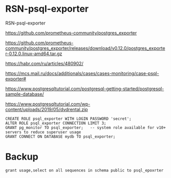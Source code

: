 # RSN-psql-exporter
RSN-psql-exporter

https://github.com/prometheus-community/postgres_exporter

https://github.com/prometheus-community/postgres_exporter/releases/download/v0.12.0/postgres_exporter-0.12.0.linux-amd64.tar.gz

https://habr.com/ru/articles/480902/

https://mcs.mail.ru/docs/additionals/cases/cases-monitoring/case-psql-exporter#

https://www.postgresqltutorial.com/postgresql-getting-started/postgresql-sample-database/

https://www.postgresqltutorial.com/wp-content/uploads/2019/05/dvdrental.zip

```
CREATE ROLE psql_exporter WITH LOGIN PASSWORD 'secret';
ALTER ROLE psql_exporter CONNECTION LIMIT 3;
GRANT pg_monitor TO psql_exporter;   -- system role available for v10+ servers to reduce superuser usage
GRANT CONNECT ON DATABASE mydb TO psql_exporter;
```

# Backup
```
grant usage,select on all sequences in schema public to psql_epoxrter
```
